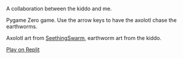 A collaboration between the kiddo and me. 

Pygame Zero game. Use the arrow keys to have the axolotl chase the earthworms. 

Axolotl art from [SeethingSwarm](https://seethingswarm.itch.io/), earthworm art from the kiddo.

[Play on Replit](https://replit.com/@KellanElliott-M/axie)